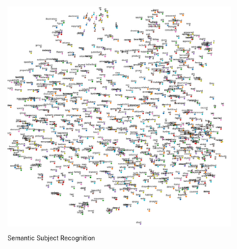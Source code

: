 
[![research_cover][tsne_words]][path_to_description]

Semantic Subject Recognition

[path_to_description]: /projects/semantic_subject

[tsne_words]:  /_material/research/Semantic_Subject/tsne_cover.png
